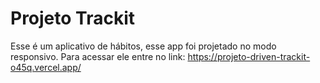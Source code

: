 # Projeto Trackit

Esse é um aplicativo de hábitos, esse app foi projetado no modo responsivo. Para acessar ele entre no link: https://projeto-driven-trackit-o45q.vercel.app/


